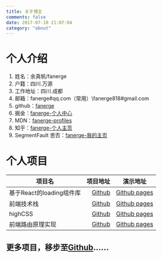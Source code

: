 ```yaml
---
title: 关于博主
comments: false
date: 2017-07-10 21:07:04
category: "about"
---
```

#	个人介绍
1. 姓名：余真帆/fanerge
2. 户籍：四川.万源
3. 工作地址：四川.成都
4. 邮箱：fanerge#qq.com（常用）\fanerge818#gmail.com
5. github：[fanerge](https://github.com/fanerge)
6. 掘金：[fanerge-个人中心](https://juejin.im/user/57cede6d5bbb50005b97536a)
7. MDN：[fanerge-profiles](https://developer.mozilla.org/zh-CN/profiles/fanerge)	
8. 知乎：[fanerge-个人主页](https://www.zhihu.com/people/fanerge/activities)
9.	SegmentFault 思否：[fanerge-我的主页](https://segmentfault.com/u/fanerge)

#	个人项目
| 项目名        | 项目地址    |  演示地址  |
| --------   | -----:  | :----: |
| 基于React的loading组件库        | [Github](https://github.com/fanerge/fun-loading)     |   [Github pages](https://fanerge.github.io/fun-loading/dist/index.html#/)    |
| 前端技术栈        | [Github](https://github.com/fanerge/JavaScript-repo)     |   [Github pages](https://github.com/fanerge/JavaScript-repo)    |
| highCSS        | [Github](https://github.com/fanerge/highCSS)      |   [Github pages](https://fanerge.github.io/highCSS/)   |
| 前端路由原理实现        | [Github](https://github.com/fanerge/front-end-router)      |   [Github pages](https://fanerge.github.io/front-end-router/index.html)    |
##	更多项目，移步至[Github](https://github.com/fanerge)......























